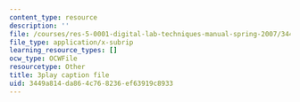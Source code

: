 ```yaml
---
content_type: resource
description: ''
file: /courses/res-5-0001-digital-lab-techniques-manual-spring-2007/3449a814da864c768236ef63919c8933_3DQj4dibr78.srt
file_type: application/x-subrip
learning_resource_types: []
ocw_type: OCWFile
resourcetype: Other
title: 3play caption file
uid: 3449a814-da86-4c76-8236-ef63919c8933
---
```

